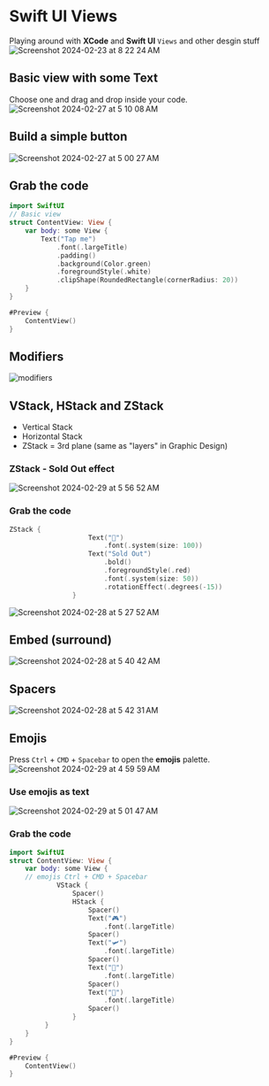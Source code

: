 # Swift UI Views
Playing around with **XCode** and **Swift UI** `Views` and other desgin stuff<br>
![Screenshot 2024-02-23 at 8 22 24 AM](https://github.com/danielurra/swift-ui-views/assets/51704179/8c0d1025-7fac-4cb0-b6b7-43abe78bcd86)<br>
## Basic view with some Text
Choose one and drag and drop inside your code.<br>
![Screenshot 2024-02-27 at 5 10 08 AM](https://github.com/danielurra/swift-ui-views/assets/51704179/d8d48c59-67b9-4339-9ef1-be665b49db56)<br>
## Build a simple button
![Screenshot 2024-02-27 at 5 00 27 AM](https://github.com/danielurra/swift-ui-views/assets/51704179/c5c99c60-eb6c-4f93-9282-7017f17679b6)<br>
## Grab the code
```swift
import SwiftUI
// Basic view
struct ContentView: View {
    var body: some View {
        Text("Tap me")
            .font(.largeTitle)
            .padding()
            .background(Color.green)
            .foregroundStyle(.white)
            .clipShape(RoundedRectangle(cornerRadius: 20))
    }
}

#Preview {
    ContentView()
}
```
## Modifiers
![modifiers](https://github.com/danielurra/swift-ui-views/assets/51704179/12e045e8-5365-4349-af7a-f6bda8892b81)<br>
## VStack, HStack and ZStack
* Vertical Stack
* Horizontal Stack
* ZStack = 3rd plane (same as "layers" in Graphic Design)
### ZStack - Sold Out effect
![Screenshot 2024-02-29 at 5 56 52 AM](https://github.com/danielurra/swift-ui-views/assets/51704179/dd27bfe4-3e8c-4a93-b489-228e64d4bcca)<br>
### Grab the code
```swift
ZStack {
                    Text("🎤")
                        .font(.system(size: 100))
                    Text("Sold Out")
                        .bold()
                        .foregroundStyle(.red)
                        .font(.system(size: 50))
                        .rotationEffect(.degrees(-15))
                }
```

![Screenshot 2024-02-28 at 5 27 52 AM](https://github.com/danielurra/swift-ui-views/assets/51704179/de0867a4-1ddc-41c6-84f0-ec9e927db1a3)<br>
## Embed (surround)
![Screenshot 2024-02-28 at 5 40 42 AM](https://github.com/danielurra/swift-ui-views/assets/51704179/2d65eee4-6e15-4547-a7b8-bc7e2c1250f2)<br>
## Spacers
![Screenshot 2024-02-28 at 5 42 31 AM](https://github.com/danielurra/swift-ui-views/assets/51704179/48404dd4-4354-4a71-b6dd-33f0a6badccd)<br>
## Emojis
Press `Ctrl` + `CMD` + `Spacebar` to open the **emojis** palette.<br>
![Screenshot 2024-02-29 at 4 59 59 AM](https://github.com/danielurra/swift-ui-views/assets/51704179/77156d6d-04db-481e-bcc7-541dfb5f3e03)<br>
### Use **emojis** as **text**<br>
![Screenshot 2024-02-29 at 5 01 47 AM](https://github.com/danielurra/swift-ui-views/assets/51704179/b539cb5d-3ebc-41df-beae-0bb5826666f5)<br>
### Grab the code
```swift
import SwiftUI
struct ContentView: View {
    var body: some View {
    // emojis Ctrl + CMD + Spacebar
            VStack {
                Spacer()
                HStack {
                    Spacer()
                    Text("🎮")
                        .font(.largeTitle)
                    Spacer()
                    Text("🛩️")
                        .font(.largeTitle)
                    Spacer()
                    Text("🧸")
                        .font(.largeTitle)
                    Spacer()
                    Text("🎸")
                        .font(.largeTitle)
                    Spacer()
                }
         }
    }
}

#Preview {
    ContentView()
}
```


